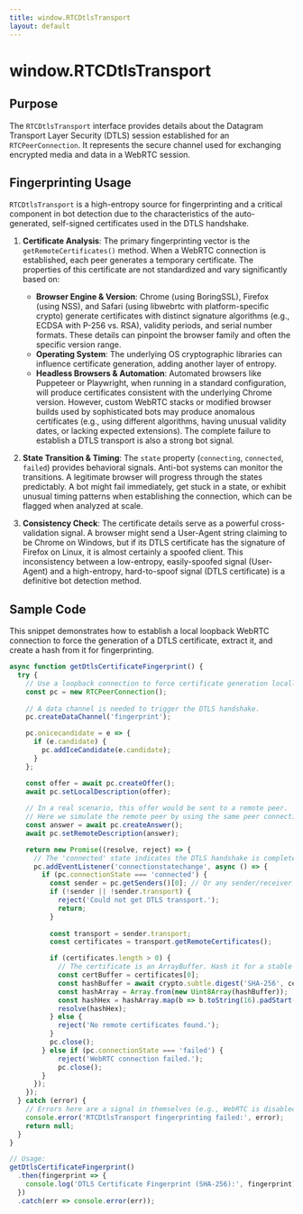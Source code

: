 ```yaml
---
title: window.RTCDtlsTransport
layout: default
---
```

# window.RTCDtlsTransport
## Purpose
The `RTCDtlsTransport` interface provides details about the Datagram Transport Layer Security (DTLS) session established for an `RTCPeerConnection`. It represents the secure channel used for exchanging encrypted media and data in a WebRTC session.

## Fingerprinting Usage
`RTCDtlsTransport` is a high-entropy source for fingerprinting and a critical component in bot detection due to the characteristics of the auto-generated, self-signed certificates used in the DTLS handshake.

1.  **Certificate Analysis**: The primary fingerprinting vector is the `getRemoteCertificates()` method. When a WebRTC connection is established, each peer generates a temporary certificate. The properties of this certificate are not standardized and vary significantly based on:
    *   **Browser Engine & Version**: Chrome (using BoringSSL), Firefox (using NSS), and Safari (using libwebrtc with platform-specific crypto) generate certificates with distinct signature algorithms (e.g., ECDSA with P-256 vs. RSA), validity periods, and serial number formats. These details can pinpoint the browser family and often the specific version range.
    *   **Operating System**: The underlying OS cryptographic libraries can influence certificate generation, adding another layer of entropy.
    *   **Headless Browsers & Automation**: Automated browsers like Puppeteer or Playwright, when running in a standard configuration, will produce certificates consistent with the underlying Chrome version. However, custom WebRTC stacks or modified browser builds used by sophisticated bots may produce anomalous certificates (e.g., using different algorithms, having unusual validity dates, or lacking expected extensions). The complete failure to establish a DTLS transport is also a strong bot signal.

2.  **State Transition & Timing**: The `state` property (`connecting`, `connected`, `failed`) provides behavioral signals. Anti-bot systems can monitor the transitions. A legitimate browser will progress through the states predictably. A bot might fail immediately, get stuck in a state, or exhibit unusual timing patterns when establishing the connection, which can be flagged when analyzed at scale.

3.  **Consistency Check**: The certificate details serve as a powerful cross-validation signal. A browser might send a User-Agent string claiming to be Chrome on Windows, but if its DTLS certificate has the signature of Firefox on Linux, it is almost certainly a spoofed client. This inconsistency between a low-entropy, easily-spoofed signal (User-Agent) and a high-entropy, hard-to-spoof signal (DTLS certificate) is a definitive bot detection method.

## Sample Code
This snippet demonstrates how to establish a local loopback WebRTC connection to force the generation of a DTLS certificate, extract it, and create a hash from it for fingerprinting.

```javascript
async function getDtlsCertificateFingerprint() {
  try {
    // Use a loopback connection to force certificate generation locally.
    const pc = new RTCPeerConnection();
    
    // A data channel is needed to trigger the DTLS handshake.
    pc.createDataChannel('fingerprint');

    pc.onicecandidate = e => {
      if (e.candidate) {
        pc.addIceCandidate(e.candidate);
      }
    };

    const offer = await pc.createOffer();
    await pc.setLocalDescription(offer);
    
    // In a real scenario, this offer would be sent to a remote peer.
    // Here we simulate the remote peer by using the same peer connection.
    const answer = await pc.createAnswer();
    await pc.setRemoteDescription(answer);

    return new Promise((resolve, reject) => {
      // The 'connected' state indicates the DTLS handshake is complete.
      pc.addEventListener('connectionstatechange', async () => {
        if (pc.connectionState === 'connected') {
          const sender = pc.getSenders()[0]; // Or any sender/receiver
          if (!sender || !sender.transport) {
            reject('Could not get DTLS transport.');
            return;
          }
          
          const transport = sender.transport;
          const certificates = transport.getRemoteCertificates();

          if (certificates.length > 0) {
            // The certificate is an ArrayBuffer. Hash it for a stable fingerprint.
            const certBuffer = certificates[0];
            const hashBuffer = await crypto.subtle.digest('SHA-256', certBuffer);
            const hashArray = Array.from(new Uint8Array(hashBuffer));
            const hashHex = hashArray.map(b => b.toString(16).padStart(2, '0')).join('');
            resolve(hashHex);
          } else {
            reject('No remote certificates found.');
          }
          pc.close();
        } else if (pc.connectionState === 'failed') {
            reject('WebRTC connection failed.');
            pc.close();
        }
      });
    });
  } catch (error) {
    // Errors here are a signal in themselves (e.g., WebRTC is disabled).
    console.error('RTCDtlsTransport fingerprinting failed:', error);
    return null;
  }
}

// Usage:
getDtlsCertificateFingerprint()
  .then(fingerprint => {
    console.log('DTLS Certificate Fingerprint (SHA-256):', fingerprint);
  })
  .catch(err => console.error(err));
```